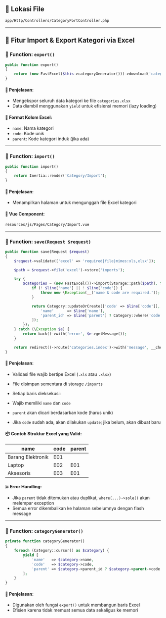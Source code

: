 ## 📁 Lokasi File

`app/Http/Controllers/CategoryPortController.php`

- - -

## 🔹 Fitur Import & Export Kategori via Excel

### 🔧 Function: `export()`

```php
public function export()
{
    return (new FastExcel($this->categoryGenerator()))->download('categories.xlsx');
}
```

#### 📝 Penjelasan:

*   Mengekspor seluruh data kategori ke file `categories.xlsx`
*   Data diambil menggunakan `yield` untuk efisiensi memori (lazy loading)

#### 📄 Format Kolom Excel:

*   `name`: Nama kategori
*   `code`: Kode unik
*   `parent`: Kode kategori induk (jika ada)

- - -

### 🔧 Function: `import()`

```php
public function import()
{
    return Inertia::render('Category/Import');
}
```

#### 📝 Penjelasan:

*   Menampilkan halaman untuk mengunggah file Excel kategori

#### 📄 Vue Component:

`resources/js/Pages/Category/Import.vue`

- - -

### 🔧 Function: `save(Request $request)`

```php
public function save(Request $request)
{
    $request->validate(['excel' => 'required|file|mimes:xls,xlsx']);

    $path = $request->file('excel')->store('imports');

    try {
        $categories = (new FastExcel())->import(Storage::path($path), function ($line) {
            if (! $line['name'] || ! $line['code']) {
                throw new \Exception(__('name & code are required.'));
            }

            return Category::updateOrCreate(['code' => $line['code']], [
                'name'      => $line['name'],
                'parent_id' => $line['parent'] ? Category::where('code', $line['parent'])->sole()->id : null,
            ]);
        });
    } catch (\Exception $e) {
        return back()->with('error', $e->getMessage());
    }

    return redirect()->route('categories.index')->with('message', __choice('imported_text', ['records' => 'Category', 'count' => $categories->count()]));
}
```

#### 📝 Penjelasan:

*   Validasi file wajib bertipe Excel (`.xls` atau `.xlsx`)
*   File disimpan sementara di storage `/imports`
*   Setiap baris dieksekusi:

*   Wajib memiliki `name` dan `code`
*   `parent` akan dicari berdasarkan kode (harus unik)

*   Jika `code` sudah ada, akan dilakukan `update`; jika belum, akan dibuat baru

#### 📦 Contoh Struktur Excel yang Valid:

| name          | code   | parent |
|---------------|--------|--------|
| Barang Elektronik | E01    |        |
| Laptop        | E02    | E01    |
| Aksesoris     | E03    | E01    |

#### 💥 Error Handling:

*   Jika `parent` tidak ditemukan atau duplikat, `where(...)->sole()` akan melempar exception
*   Semua error dikembalikan ke halaman sebelumnya dengan flash message

- - -

### 🔧 Function: `categoryGenerator()`

```php
private function categoryGenerator()
{
    foreach (Category::cursor() as $category) {
        yield [
            'name'   => $category->name,
            'code'   => $category->code,
            'parent' => $category->parent_id ? $category->parent->code : '',
        ];
    }
}
```

#### 📝 Penjelasan:

*   Digunakan oleh fungsi `export()` untuk membangun baris Excel
*   Efisien karena tidak memuat semua data sekaligus ke memori